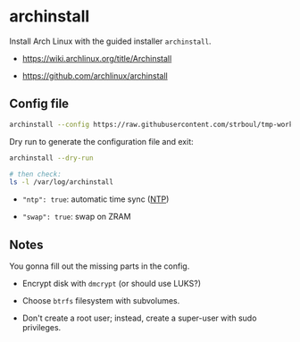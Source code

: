 # archinstall

Install Arch Linux with the guided installer `archinstall`.

- https://wiki.archlinux.org/title/Archinstall

- https://github.com/archlinux/archinstall

## Config file

```sh
archinstall --config https://raw.githubusercontent.com/strboul/tmp-workbench/master/system/core/archinstall/config.json
```

Dry run to generate the configuration file and exit:

```sh
archinstall --dry-run

# then check:
ls -l /var/log/archinstall
```

+ `"ntp": true`: automatic time sync ([NTP](https://www.ntp.org/))

+ `"swap": true`: swap on ZRAM

## Notes

You gonna fill out the missing parts in the config.

+ Encrypt disk with `dmcrypt` (or should use LUKS?)

+ Choose `btrfs` filesystem with subvolumes.

+ Don't create a root user; instead, create a super-user with sudo privileges.

